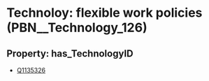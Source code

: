 # Technoloy: __flexible work policies__ (PBN__Technology_126)

## Property: has_TechnologyID

* [Q1135326](Q1135326)


